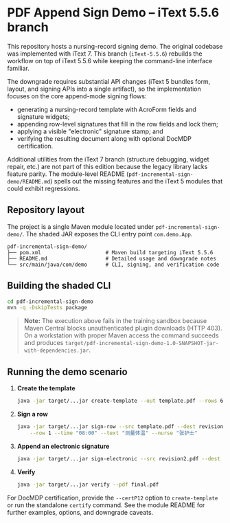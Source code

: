 # PDF Append Sign Demo – iText 5.5.6 branch

This repository hosts a nursing-record signing demo. The original codebase was
implemented with iText 7. This branch (`iText-5.5.6`) rebuilds the workflow on
top of iText 5.5.6 while keeping the command-line interface familiar.

The downgrade requires substantial API changes (iText 5 bundles form, layout,
and signing APIs into a single artifact), so the implementation focuses on the
core append-mode signing flows:

* generating a nursing-record template with AcroForm fields and signature
  widgets;
* appending row-level signatures that fill in the row fields and lock them;
* applying a visible "electronic" signature stamp; and
* verifying the resulting document along with optional DocMDP certification.

Additional utilities from the iText 7 branch (structure debugging, widget
repair, etc.) are not part of this edition because the legacy library lacks
feature parity. The module-level README (`pdf-incremental-sign-demo/README.md`)
spells out the missing features and the iText 5 modules that could exhibit
regressions.

## Repository layout

The project is a single Maven module located under
`pdf-incremental-sign-demo/`. The shaded JAR exposes the CLI entry point
`com.demo.App`.

```
pdf-incremental-sign-demo/
├── pom.xml                     # Maven build targeting iText 5.5.6
├── README.md                   # Detailed usage and downgrade notes
└── src/main/java/com/demo      # CLI, signing, and verification code
```

## Building the shaded CLI

```bash
cd pdf-incremental-sign-demo
mvn -q -DskipTests package
```

> **Note:** The execution above fails in the training sandbox because Maven
> Central blocks unauthenticated plugin downloads (HTTP 403). On a workstation
> with proper Maven access the command succeeds and produces
> `target/pdf-incremental-sign-demo-1.0-SNAPSHOT-jar-with-dependencies.jar`.

## Running the demo scenario

1. **Create the template**
   ```bash
   java -jar target/...jar create-template --out template.pdf --rows 6
   ```
2. **Sign a row**
   ```bash
   java -jar target/...jar sign-row --src template.pdf --dest revision2.pdf \
       --row 1 --time "08:00" --text "测量体温" --nurse "张护士"
   ```
3. **Append an electronic signature**
   ```bash
   java -jar target/...jar sign-electronic --src revision2.pdf --dest final.pdf
   ```
4. **Verify**
   ```bash
   java -jar target/...jar verify --pdf final.pdf
   ```

For DocMDP certification, provide the `--certP12` option to `create-template`
or run the standalone `certify` command. See the module README for further
examples, options, and downgrade caveats.

